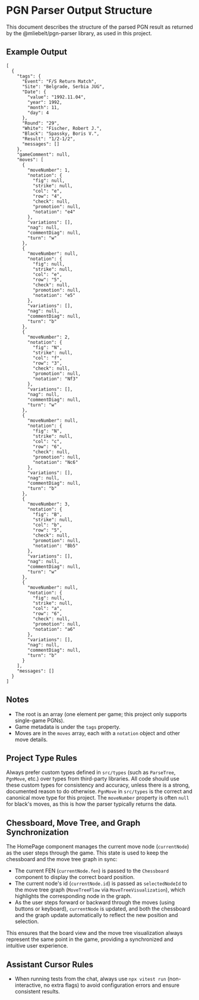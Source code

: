 # PGN Parser Output Structure

This document describes the structure of the parsed PGN result as returned by the @mliebelt/pgn-parser library, as used in this project.

## Example Output

```
[
  {
    "tags": {
      "Event": "F/S Return Match",
      "Site": "Belgrade, Serbia JUG",
      "Date": {
        "value": "1992.11.04",
        "year": 1992,
        "month": 11,
        "day": 4
      },
      "Round": "29",
      "White": "Fischer, Robert J.",
      "Black": "Spassky, Boris V.",
      "Result": "1/2-1/2",
      "messages": []
    },
    "gameComment": null,
    "moves": [
      {
        "moveNumber": 1,
        "notation": {
          "fig": null,
          "strike": null,
          "col": "e",
          "row": "4",
          "check": null,
          "promotion": null,
          "notation": "e4"
        },
        "variations": [],
        "nag": null,
        "commentDiag": null,
        "turn": "w"
      },
      {
        "moveNumber": null,
        "notation": {
          "fig": null,
          "strike": null,
          "col": "e",
          "row": "5",
          "check": null,
          "promotion": null,
          "notation": "e5"
        },
        "variations": [],
        "nag": null,
        "commentDiag": null,
        "turn": "b"
      },
      {
        "moveNumber": 2,
        "notation": {
          "fig": "N",
          "strike": null,
          "col": "f",
          "row": "3",
          "check": null,
          "promotion": null,
          "notation": "Nf3"
        },
        "variations": [],
        "nag": null,
        "commentDiag": null,
        "turn": "w"
      },
      {
        "moveNumber": null,
        "notation": {
          "fig": "N",
          "strike": null,
          "col": "c",
          "row": "6",
          "check": null,
          "promotion": null,
          "notation": "Nc6"
        },
        "variations": [],
        "nag": null,
        "commentDiag": null,
        "turn": "b"
      },
      {
        "moveNumber": 3,
        "notation": {
          "fig": "B",
          "strike": null,
          "col": "b",
          "row": "5",
          "check": null,
          "promotion": null,
          "notation": "Bb5"
        },
        "variations": [],
        "nag": null,
        "commentDiag": null,
        "turn": "w"
      },
      {
        "moveNumber": null,
        "notation": {
          "fig": null,
          "strike": null,
          "col": "a",
          "row": "6",
          "check": null,
          "promotion": null,
          "notation": "a6"
        },
        "variations": [],
        "nag": null,
        "commentDiag": null,
        "turn": "b"
      }
    ],
    "messages": []
  }
]
```

## Notes
- The root is an array (one element per game; this project only supports single-game PGNs).
- Game metadata is under the `tags` property.
- Moves are in the `moves` array, each with a `notation` object and other move details.

## Project Type Rules
Always prefer custom types defined in `src/types` (such as `ParseTree`, `PgnMove`, etc.) over types from third-party libraries. All code should use these custom types for consistency and accuracy, unless there is a strong, documented reason to do otherwise.
`PgnMove` in `src/types` is the correct and canonical move type for this project. The `moveNumber` property is often `null` for black's moves, as this is how the parser typically returns the data.

## Chessboard, Move Tree, and Graph Synchronization

The HomePage component manages the current move node (`currentNode`) as the user steps through the game. This state is used to keep the chessboard and the move tree graph in sync:

- The current FEN (`currentNode.fen`) is passed to the `Chessboard` component to display the correct board position.
- The current node's id (`currentNode.id`) is passed as `selectedNodeId` to the move tree graph (`MoveTreeFlow` via `MoveTreeVisualization`), which highlights the corresponding node in the graph.
- As the user steps forward or backward through the moves (using buttons or keyboard), `currentNode` is updated, and both the chessboard and the graph update automatically to reflect the new position and selection.

This ensures that the board view and the move tree visualization always represent the same point in the game, providing a synchronized and intuitive user experience.

## Assistant Cursor Rules

- When running tests from the chat, always use `npx vitest run` (non-interactive, no extra flags) to avoid configuration errors and ensure consistent results. 